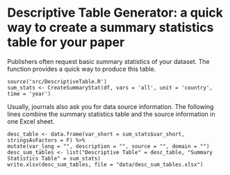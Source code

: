 # Descriptive Table Generator: a quick way to create a summary statistics table for your paper

Publishers often request basic summary statistics of your dataset. The function provides a quick way to produce this table. 

	source('src/DescriptiveTable.R')
    sum_stats <- CreateSummaryStat(df, vars = 'all', unit = 'country', time = 'year')

Usually, journals also ask you for data source information. The following lines combine the summary statistics table and the source information in one Excel sheet.

	desc_table <- data.frame(var_short = sum_stats$var_short, stringsAsFactors = F) %>% 
	mutate(var_long = "", description = "", source = "", domain = "")
    desc_sum_tables <- list("Descriptive Table" = desc_table, "Summary Statistics Table" = sum_stats)
    write.xlsx(desc_sum_tables, file = "data/desc_sum_tables.xlsx")